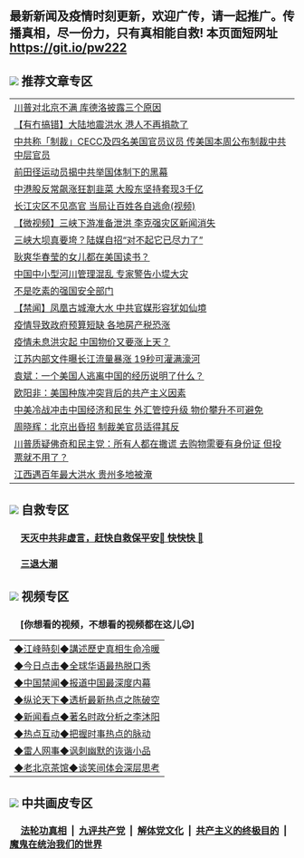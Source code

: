 ## 最新新闻及疫情时刻更新，欢迎广传，请一起推广。传播真相，尽一份力，只有真相能自救! 本页面短网址 https://git.io/pw222

## <img src="https://img.icons8.com/cute-clipart/2x/circled-right.png"> 推荐文章专区

<Table>
<tr><td colspan="2" align="left"><a href="https://sqgjbygf.xhuyd.press/?name=c1198314&key=encdeuyadochlaxz&from=pw2">川普对北京不满 库德洛披露三个原因</a></td></tr>
<tr><td colspan="2" align="left"><a href="https://sqgjbygf.xhuyd.press/?name=c1198284&key=encdeuyadochlaxz&from=pw2">【有冇搞错】大陆地震洪水 港人不再捐款了</a></td></tr>
<tr><td colspan="2" align="left"><a href="https://sqgjbygf.xhuyd.press/?name=c1198329&key=encdeuyadochlaxz&from=pw2">中共称「制裁」CECC及四名美国官员议员 传美国本周公布制裁中共中层官员</a></td></tr>
<tr><td colspan="2" align="left"><a href="https://sqgjbygf.xhuyd.press/?name=c1198350&key=encdeuyadochlaxz&from=pw2">前田径运动员揭中共举国体制下的黑幕</a></td></tr>
<tr><td colspan="2" align="left"><a href="https://sqgjbygf.xhuyd.press/?name=c1198337&key=encdeuyadochlaxz&from=pw2">中港股反常飙涨狂割韭菜 大股东坚持套现3千亿</a></td></tr>
<tr><td colspan="2" align="left"><a href="https://sqgjbygf.xhuyd.press/?name=c1198340&key=encdeuyadochlaxz&from=pw2">长江灾区不见高官 当局让百姓各自逃命(视频)</a></td></tr>
<tr><td colspan="2" align="left"><a href="https://sqgjbygf.xhuyd.press/?name=c1198359&key=encdeuyadochlaxz&from=pw2">【微视频】三峡下游准备泄洪 李克强灾区新闻消失</a></td></tr>
<tr><td colspan="2" align="left"><a href="https://sqgjbygf.xhuyd.press/?name=c1198299&key=encdeuyadochlaxz&from=pw2">三峡大坝真要垮？陆媒自招“对不起它已尽力了”</a></td></tr>
<tr><td colspan="2" align="left"><a href="https://sqgjbygf.xhuyd.press/?name=c1198347&key=encdeuyadochlaxz&from=pw2">耿爽华春莹的女儿都在美国读书？</a></td></tr>
<tr><td colspan="2" align="left"><a href="https://sqgjbygf.xhuyd.press/?name=c1198265&key=encdeuyadochlaxz&from=pw2">中国中小型河川管理混乱 专家警告小堤大灾</a></td></tr>
<tr><td colspan="2" align="left"><a href="https://sqgjbygf.xhuyd.press/?name=c1198331&key=encdeuyadochlaxz&from=pw2">不是吃素的强国安全部门</a></td></tr>
<tr><td colspan="2" align="left"><a href="https://sqgjbygf.xhuyd.press/?name=c1198317&key=encdeuyadochlaxz&from=pw2">【禁闻】凤凰古城淹大水 中共官媒形容犹如仙境</a></td></tr>
<tr><td colspan="2" align="left"><a href="https://sqgjbygf.xhuyd.press/?name=c1198354&key=encdeuyadochlaxz&from=pw2">疫情导致政府预算短缺 各地房产税恐涨</a></td></tr>
<tr><td colspan="2" align="left"><a href="https://sqgjbygf.xhuyd.press/?name=c1198298&key=encdeuyadochlaxz&from=pw2">疫情未息洪灾起 中国物价又要涨上天？</a></td></tr>
<tr><td colspan="2" align="left"><a href="https://sqgjbygf.xhuyd.press/?name=c1198338&key=encdeuyadochlaxz&from=pw2">江苏内部文件曝长江流量暴涨 19秒可灌满濠河</a></td></tr>
<tr><td colspan="2" align="left"><a href="https://sqgjbygf.xhuyd.press/?name=c1198341&key=encdeuyadochlaxz&from=pw2">袁斌：一个美国人逃离中国的经历说明了什么？</a></td></tr>
<tr><td colspan="2" align="left"><a href="https://sqgjbygf.xhuyd.press/?name=c1198255&key=encdeuyadochlaxz&from=pw2">欧阳非：美国种族冲突背后的共产主义因素</a></td></tr>
<tr><td colspan="2" align="left"><a href="https://sqgjbygf.xhuyd.press/?name=c1198267&key=encdeuyadochlaxz&from=pw2">中美冷战冲击中国经济和民生 外汇管控升级 物价攀升不可避免</a></td></tr>
<tr><td colspan="2" align="left"><a href="https://sqgjbygf.xhuyd.press/?name=c1198336&key=encdeuyadochlaxz&from=pw2">周晓辉：北京出昏招 制裁美官员适得其反</a></td></tr>
<tr><td colspan="2" align="left"><a href="https://sqgjbygf.xhuyd.press/?name=c1198288&key=encdeuyadochlaxz&from=pw2">川普质疑佛奇和民主党：所有人都在撒谎 去购物需要有身份证 但投票就不用了？</a></td></tr>
<tr><td colspan="2" align="left"><a href="https://sqgjbygf.xhuyd.press/?name=c1198262&key=encdeuyadochlaxz&from=pw2">江西遇百年最大洪水 贵州多地被淹</a></td></tr>


</Table>

## <img src="https://img.icons8.com/cute-clipart/2x/circled-right.png">  自救专区

 ### &nbsp;&nbsp;&nbsp;&nbsp; [天灭中共非虚言，赶快自救保平安🍎 快快快 📩](https://github.com/pwgy/td/blob/master/README.md)
 
 ### &nbsp;&nbsp;&nbsp;&nbsp; [三退大潮](https://is.gd/fCPoKo) 

## <img src="https://img.icons8.com/cute-clipart/2x/circled-right.png"> 视频专区
### &nbsp;&nbsp;&nbsp;&nbsp; [你想看的视频，不想看的视频都在这儿😉] <tr>
 <Table>
   <tr>
   <td colspan="2" align=left> 
<a href="https://kmyaoayewvhx.xhyte.press/oo.aspx?name=c922850&key=wybpblbewupvzpbn&from=gy22&tag=9877">◆江峰時刻◆講述歷史真相生命冷暖</a><br/>
    </td>
  </tr>
   <tr>
   <td colspan="2" align=left> 
<a href="https://kmyaoayewvhx.xhyte.press/oo.aspx?name=c816850&key=wybpblbewupvzpbn&from=gy22&tag=9877">◆今日点击◆全球华语最热脱口秀</a><br/>
    </td>
  </tr>
  <tr>
  <td colspan="2" align=left>
<a href="https://kmyaoayewvhx.xhyte.press/oo.aspx?name=c816860&key=wybpblbewupvzpbn&from=gy22&tag=99733110">◆中国禁闻◆报道中国最深度内幕</a><br/>
   </tr>
  <tr>
     <td colspan="2" align=left>
<a href="https://kmyaoayewvhx.xhyte.press/oo.aspx?name=c816855&key=wybpblbewupvzpbn&from=gy22&tag=997110">◆纵论天下◆透析最新热点之陈破空</a><br/>
   </tr>
   <tr>
      <td colspan="2" align=left>
<a href="https://kmyaoayewv4hx.xhyte.press/oo.aspx?name=c838308&key=wybpblbewupvzpbn&from=gy22&tag=9973110">◆新闻看点◆著名时政分析之李沐阳</a><br/>
   </tr>
   <tr>
     <td colspan="2" align=left>
<a href="https://kmy4aoayewvhx.xhyte.press/oo.aspx?name=c816852&key=wybpblbewupvzpbn&from=gy22&tag=9733110">◆热点互动◆把握时事热点的脉动</a><br/>
   </tr>
   <tr>
      <td colspan="2" align=left>
<a href="https://kmyaoaye4wvhx.xhyte.press/oo.aspx?name=c816694&key=wybpblbewupvzpbn&from=gy22&tag=93310">◆雷人网事◆讽刺幽默的诙谐小品</a><br/>
   </tr>
   <tr>
    <td colspan="2" align=left>
<a href="https://kmyao4ayewvhx.xhyte.press/oo.aspx?name=c816650&key=wybpblbewupvzpbn&from=gy22&tag=9973110">◆老北京茶馆◆谈笑间体会深层思考</a><br/>
   </tr>
</Table>
 
## <img src="https://img.icons8.com/cute-clipart/2x/circled-right.png"> 中共画皮专区


 ### &nbsp;&nbsp;&nbsp;&nbsp; [法轮功真相](https://github.com/begood0513/basic/blob/master/README.md) &nbsp;|&nbsp; [九评共产党](https://github.com/begood0513/9ping.md/blob/master/README.md) &nbsp;|&nbsp; [解体党文化](https://github.com/begood0513/jtdwh.md/blob/master/README.md)   &nbsp;|&nbsp; [共产主义的终极目的](https://github.com/begood0513/gczydzjmd.md/blob/master/README.md) &nbsp;|&nbsp; [魔鬼在统治我们的世界](https://github.com/begood0513/gczydzjmd.md/blob/master/README.md) 

